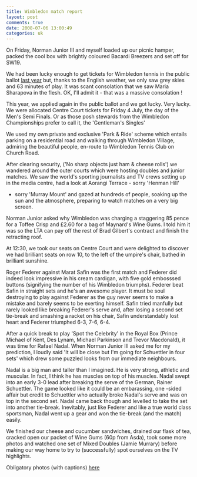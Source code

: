 ```yaml
---
title: Wimbledon match report
layout: post
comments: true
date: 2008-07-06 13:00:49
categories: uk
---
```

On Friday, Norman Junior III and myself loaded up our picnic hamper,
packed the cool box with brightly coloured Bacardi Breezers and set off
for SW19.

We had been lucky enough to get tickets for Wimbledon tennis in the
public ballot 
[last year](http://www.nbrightside.com/blog/2007/07/01/under-the-covers-at-wimbledon/)
but, thanks to the English weather, we only saw grey skies and 63
minutes of play. It was scant consolation that we saw Maria Sharapova in
the flesh. OK, I'll admit it - that was a massive consolation !

This year, we applied again in the public ballot and we got lucky. Very
lucky. We were allocated Centre Court tickets for Friday 4 July, the day
of the Men's Semi Finals. Or as those posh stewards from the Wimbledon
Championships prefer to call it, the 'Gentleman's Singles'

We used my own private and exclusive 'Park & Ride' scheme which entails
parking on a residential road and walking through Wimbledon Village,
admiring the beautiful people, en-route to Wimbledon Tennis Club on
Church Road.

After clearing security, ('No sharp objects just ham & cheese rolls') we
wandered around the outer courts which were hosting doubles and junior
matches. We saw the world's sporting journalists and TV crews setting up
in the media centre, had a look at Aorangi Terrace - sorry 'Henman Hill'
- sorry 'Murray Mount' and gazed at hundreds of people, soaking up the
sun and the atmosphere, preparing to watch matches on a very big screen.

Norman Junior asked why Wimbledon was charging a staggering 85 pence for
a Toffee Crisp and &pound;2.60 for a bag of Maynard's Wine Gums. I told him it
was so the LTA can pay off the rest of Brad Gilbert's contract and
finish the retracting roof.

At 12:30, we took our seats on Centre Court and were delighted to
discover we had brilliant seats on row 10, to the left of the umpire's
chair, bathed in brilliant sunshine.

Roger Federer against Marat Safin was the first match and Federer did
indeed look impressive in his cream cardigan, with five gold embosssed
buttons (signifying the number of his Wimbledon triumphs). Federer beat
Safin in straight sets and he's an awesome player. It must be soul
destroying to play against Federer as the guy never seems to make a
mistake and barely seems to be exerting himself. Safin tried manfully
but rarely looked like breaking Federer's serve and, after losing a
second set tie-break and smashing a racket on his chair, Safin
understandably lost heart and Federer triumphed 6-3, 7-6, 6-4.

After a quick break to play 'Spot the Celebrity' in the Royal Box
(Prince Michael of Kent, Des Lynam, Michael Parkinson and Trevor
Macdonald), it was time for Rafael Nadal. When Norman Junior III asked
me for my prediction, I loudly said 'It will be close but I'm going for
Schuettler in four sets' which drew some puzzled looks from our
immediate neighbours.

Nadal is a big man and taller than I imagined. He is very strong,
athletic and muscular. In fact, I think he has muscles on top of his
muscles. Nadal swept into an early 3-0 lead after breaking the serve of
the German, Rainer Schuettler. The game looked like it could be an
embarassing, one -sided affair but credit to Schuettler who actually
broke Nadal's serve and was on top in the second set. Nadal came back
though and levelled to take the set into another tie-break. Inevitably,
just like Federer and like a true world class sportsman, Nadal went up a
gear and won the tie-break (and the match) easily.

We finished our cheese and cucumber sandwiches, drained our flask of
tea, cracked open our packet of Wine Gums (60p from Asda), took some
more photos and watched one set of Mixed Doubles (Jamie Murrary) before
making our way home to try to (successfully) spot ourselves on the TV
highlights.

Obligatory photos (with captions)
[here](http://picasaweb.google.com/nbrightside/Wimbledon2008)
